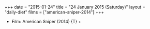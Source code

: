+++
date = "2015-01-24"
title = "24 January 2015 (Saturday)"
layout = "daily-diet"
films = ["american-sniper-2014"]
+++


* Film: American Sniper (2014) {T} +